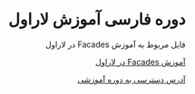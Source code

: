 <div dir="rtl">

# دوره فارسی آموزش لاراول

فایل‌ مربوط به آموزش Facades در لاراول


[آموزش Facades در لاراول](https://prct.ir/c9cRi)


[آدرس دسترسی به دوره آموزشی](https://prct.ir/c9cRi)

</div>
